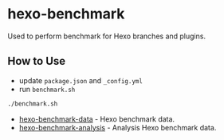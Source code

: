 # hexo-benchmark

Used to perform benchmark for Hexo branches and plugins.


## How to Use

- update `package.json` and `_config.yml`
- run `benchmark.sh`
```sh
./benchmark.sh
```

- [hexo-benchmark-data](https://github.com/dailyrandomphoto/hexo-benchmark-data) - Hexo benchmark data.
- [hexo-benchmark-analysis](https://github.com/dailyrandomphoto/hexo-benchmark-analysis) - Analysis Hexo benchmark data.
